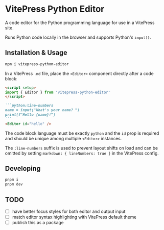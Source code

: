 # VitePress Python Editor

A code editor for the Python programming language for use in a VitePress site.

Runs Python code locally in the browser and supports Python's `input()`.


## Installation & Usage

```sh
npm i vitepress-python-editor
```

In a VitePress `.md` file, place the `<Editor>` component directly after a code block:

````md
<script setup>
import { Editor } from 'vitepress-python-editor'
</script>

```python:line-numbers
name = input("What's your name? ")
print(f"Hello {name}!")
```
<Editor id="hello" />
````

The code block language must be exactly `python` and the `id` prop is required and should be unique among multiple `<Editor>` instances.

The `:line-numbers` suffix is used to prevent layout shifts on load and can be omitted by setting `markdown: { lineNumbers: true }` in the VitePress config.


## Developing

```sh
pnpm i
pnpm dev
```

## TODO

- [ ] have better focus styles for both editor and output input
- [ ] match editor syntax highlighting with VitePress default theme
- [ ] publish this as a package
